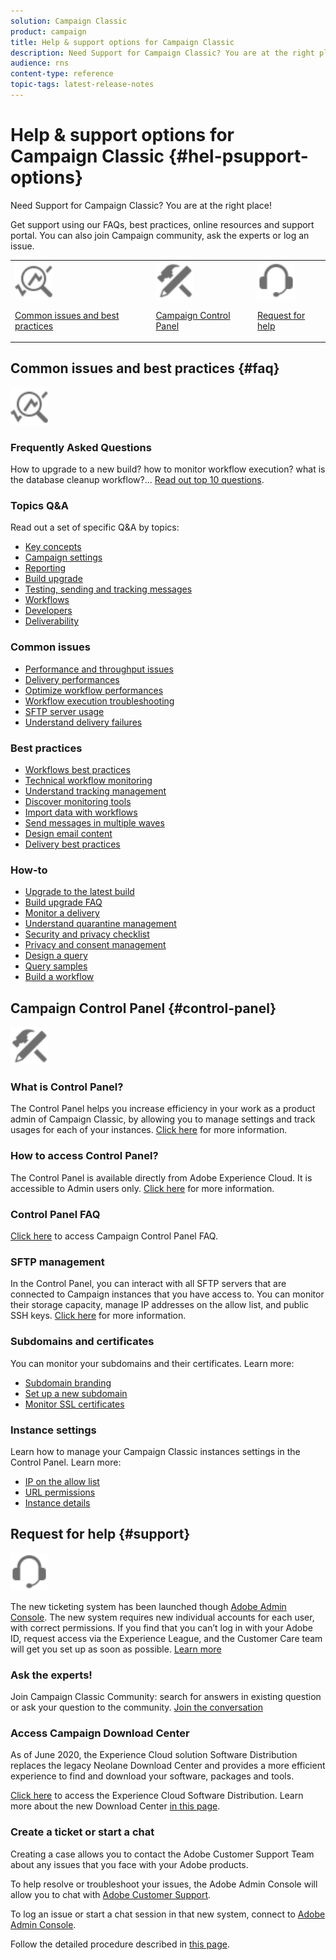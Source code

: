 ```yaml
---
solution: Campaign Classic
product: campaign
title: Help & support options for Campaign Classic 
description: Need Support for Campaign Classic? You are at the right place!
audience: rns
content-type: reference
topic-tags: latest-release-notes
---
```


# Help & support options for Campaign Classic {#hel-psupport-options}

Need Support for Campaign Classic? You are at the right place!

Get support using our FAQs, best practices, online resources and support portal. You can also join Campaign community, ask the experts or log an issue.

<table>
    <tr>
        <td><img src="platform/using/assets/do-not-localize/icon-faq.svg" width="60px"><p><a href="#faq">Common issues and best practices</a></p></td>
        <td><img src="platform/using/assets/do-not-localize/icon-control-panel.svg" width="60px"><p><a href="#control-panel">Campaign Control Panel</a></p></td>
        <td><img src="platform/using/assets/do-not-localize/icon-support.svg" width="60px"><p><a href="#support">Request for help</a></p></td>
    </tr>
</table>

## Common issues and best practices {#faq}

<img src="platform/using/assets/do-not-localize/icon-faq.svg" width="60px">

### Frequently Asked Questions

How to upgrade to a new build? how to monitor workflow execution? what is the database cleanup workflow?... [Read out top 10 questions](platform/using/common-questions.md).

### Topics Q&A

Read out a set of specific Q&A by topics:

* [Key concepts](platform/using/faq-key-concepts.md)
* [Campaign settings](platform/using/aq-campaign-config.md)
* [Reporting](platform/using/faq-reporting.md)
* [Build upgrade](platform/using/faq-build-upgrade.md)
* [Testing, sending and tracking messages](platform/using/faq-messages.md)
* [Workflows](platform/using/faq-workflows.md)
* [Developers](platform/using/faq-developers.md)
* [Deliverability](delivery/using/monitoring-deliverability.md)

### Common issues

* [Performance and throughput issues](production/using/performance-and-throughput-issues.md)
* [Delivery performances](delivery/using/delivery-performances.md)
* [Optimize workflow performances](workflow/using/workflow-best-practices.md)
* [Workflow execution troubleshooting](workflow/using/workflow-execution.md)
* [SFTP server usage](platform/using/sftp-server-usage.md)
* [Understand delivery failures](delivery/using/understanding-delivery-failures.md)

### Best practices

* [Workflows best practices](workflow/using/workflow-best-practices.md)
* [Technical workflow monitoring](workflow/using/monitoring-technical-workflows.md)
* [Understand tracking management](delivery/using/about-message-tracking.md)
* [Discover monitoring tools](production/using/monitoring-guidelines.md)
* [Import data with workflows](workflow/using/importing-data.md)
* [Send messages in multiple waves ](delivery/using/steps-sending-the-delivery.md)
* [Design email content](delivery/using/defining-the-email-content.md)
* [Delivery best practices](delivery/using/delivery-best-practices.md)

### How-to

* [Upgrade to the latest build](production/using/build-upgrade.md)
* [Build upgrade FAQ](hplatform/using/faq-build-upgrade.md)
* [Monitor a delivery](delivery/using/monitoring-a-delivery.md)
* [Understand quarantine management](delivery/using/understanding-quarantine-management.md)
* [Security and privacy checklist](installation/using/get-started-security-privacy.md)
* [Privacy and consent management](platform/using/privacy-management.md)
* [Design a query](platform/using/steps-to-create-a-query.md)
* [Query samples](workflow/using/querying-recipient-table.html)
* [Build a workflow](workflow/using/building-a-workflow.html)

## Campaign Control Panel {#control-panel}

<img src="platform/using/assets/do-not-localize/icon-control-panel.svg" width="60px">

### What is Control Panel?

The Control Panel helps you increase efficiency in your work as a product admin of Campaign Classic, by allowing you to manage settings and track usages for each of your instances.
[Click here](https://docs.adobe.com/content/hecontrol-panel/using/discover-control-panel/key-features.html) for more information.

### How to access Control Panel?

The Control Panel is available directly from Adobe Experience Cloud. It is accessible to Admin users only. [Click here](https://docs.adobe.com/content/hecontrol-panel/using/discover-control-panel/accessing-control-panel.html) for more information.

### Control Panel FAQ

[Click here](https://docs.adobe.com/content/hecontrol-panel/using/faq.html) to access Campaign Control Panel FAQ.

### SFTP management

In the Control Panel, you can interact with all SFTP servers that are connected to Campaign instances that you have access to. You can monitor their storage capacity, manage IP addresses on the allow list, and public SSH keys. [Click here](https://docs.adobe.com/content/hecontrol-panel/using/sftp-management/about-sftp-management.html) for more information.

### Subdomains and certificates

You can monitor your subdomains and their certificates. Learn more:
* [Subdomain branding](https://docs.adobe.com/content/hecontrol-panel/using/subdomains-and-certificates/subdomains-branding.html)
* [Set up a new subdomain](https://docs.adobe.com/content/hecontrol-panel/using/subdomains-and-certificates/setting-up-new-subdomain.html)
* [Monitor SSL certificates](https://docs.adobe.com/content/hecontrol-panel/using/subdomains-and-certificates/renewing-subdomain-certificate.html)

### Instance settings

Learn how to manage your Campaign Classic instances settings in the Control Panel. Learn more:
* [IP on the allow list](https://docs.adobe.com/content/hecontrol-panel/using/instances-settings/ip-whitelisting-instance-access.html)
* [URL permissions](https://docs.adobe.com/content/hecontrol-panel/using/instances-settings/url-permissions.html)
* [Instance details](https://docs.adobe.com/content/hecontrol-panel/using/instances-settings/instance-details.html)

## Request for help {#support}

<img src="platform/using/assets/do-not-localize/icon-support.svg" width="60px">

The new ticketing system has been launched though [Adobe Admin Console](https://adminconsole.adobe.com/overview). The new system requires new individual accounts for each user, with correct permissions. If you find that you can’t log in with your Adobe ID, request access via the Experience League, and the Customer Care team will get you set up as soon as possible. [Learn more](https://helpx.adobe.com/enterprise/using/support-for-experience-cloud.html)

### Ask the experts!

Join Campaign Classic Community: search for answers in existing question or ask your question to the community. [Join the conversation](https://experienceleaguecommunities.adobe.cadobe-campaign-classic/ct-p/adobe-campaign-classic-community)

### Access Campaign Download Center

As of June 2020, the Experience Cloud solution Software Distribution replaces the legacy Neolane Download Center and provides a more efficient experience to find and download your software, packages and tools. 

[Click here](https://experience.adobe.com/#/downloads/content/software-distributicampaign.html) to access the Experience Cloud Software Distribution.
Learn more about the new Download Center [in this page](https://docs.adobe.com/content/heexperience-cloud/software-distribution/home.html).

### Create a ticket or start a chat

Creating a case allows you to contact the Adobe Customer Support Team about any issues that you face with your Adobe products.

To help resolve or troubleshoot your issues, the Adobe Admin Console will allow you to chat with [Adobe Customer Support](https://adminconsole.adobe.com/overview).

To log an issue or start a chat session in that new system, connect to [Adobe Admin Console](https://adminconsole.adobe.com/overview).

Follow the detailed procedure described in [this page](https://helpx.adobe.com/enterprise/using/support-for-experience-cloud.html).
